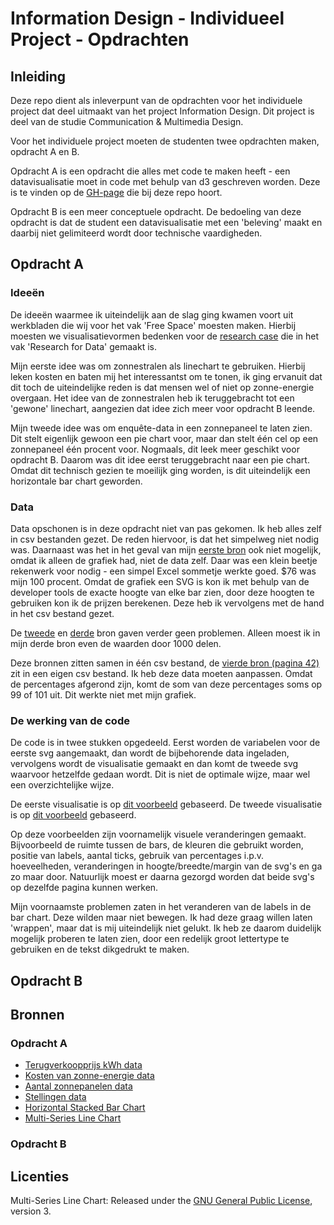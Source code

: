 # Information Design - Individueel Project - Opdrachten

## Inleiding

Deze repo dient als inleverpunt van de opdrachten voor het individuele project dat deel uitmaakt van het project Information Design. Dit project is deel van de studie Communication & Multimedia Design.

Voor het individuele project moeten de studenten twee opdrachten maken, opdracht A en B.

Opdracht A is een opdracht die alles met code te maken heeft - een datavisualisatie moet in code met behulp van d3 geschreven worden. Deze is te vinden op de [GH-page](https://jensorsel.github.io/Information-Design-Opdrachten/) die bij deze repo hoort.

Opdracht B is een meer conceptuele opdracht. De bedoeling van deze opdracht is dat de student een datavisualisatie met een 'beleving' maakt en daarbij niet gelimiteerd wordt door technische vaardigheden.

## Opdracht A

### Ideeën

De ideeën waarmee ik uiteindelijk aan de slag ging kwamen voort uit werkbladen die wij voor het vak 'Free Space' moesten maken. Hierbij moesten we visualisatievormen bedenken voor de [research case](https://www.gitbook.com/book/jensorsel/rfd/details) die in het vak 'Research for Data' gemaakt is. 

Mijn eerste idee was om zonnestralen als linechart te gebruiken. Hierbij leken kosten en baten mij het interessantst om te tonen, ik ging ervanuit dat dit toch de uiteindelijke reden is dat mensen wel of niet op zonne-energie overgaan. Het idee van de zonnestralen heb ik teruggebracht tot een 'gewone' linechart, aangezien dat idee zich meer voor opdracht B leende. 

Mijn tweede idee was om enquête-data in een zonnepaneel te laten zien. Dit stelt eigenlijk gewoon een pie chart voor, maar dan stelt één cel op een zonnepaneel één procent voor. Nogmaals, dit leek meer geschikt voor opdracht B. Daarom was dit idee eerst teruggebracht naar een pie chart. Omdat dit technisch gezien te moeilijk ging worden, is dit uiteindelijk een horizontale bar chart geworden.

### Data 

Data opschonen is in deze opdracht niet van pas gekomen. Ik heb alles zelf in csv bestanden gezet. De reden hiervoor, is dat het simpelweg niet nodig was. Daarnaast was het in het geval van mijn [eerste bron](https://upload.wikimedia.org/wikipedia/commons/7/71/Price_history_of_silicon_PV_cells_since_1977.svg) ook niet mogelijk, omdat ik alleen de grafiek had, niet de data zelf. Daar was een klein beetje rekenwerk voor nodig - een simpel Excel sommetje werkte goed. $76 was mijn 100 procent. Omdat de grafiek een SVG is kon ik met behulp van de developer tools de exacte hoogte van elke bar zien, door deze hoogten te gebruiken kon ik de prijzen berekenen. Deze heb ik vervolgens met de hand in het csv bestand gezet.

De [tweede](https://www.eia.gov/totalenergy/data/annual/showtext.php?t=ptb0810) en [derde](http://statline.cbs.nl/Statweb/publication/?VW=T&DM=SLNL&PA=82003NED&D1=a&D2=a&D3=a&HD=171106-1412&HDR=T&STB=G1,G2) bron gaven verder geen problemen. Alleen moest ik in mijn derde bron even de waarden door 1000 delen.

Deze bronnen zitten samen in één csv bestand, de [vierde bron (pagina 42)](https://www.scp.nl/Publicaties/Alle_publicaties/Publicaties_2016/Burgerperspectieven_2016_4) zit in een eigen csv bestand. Ik heb deze data moeten aanpassen. Omdat de percentages afgerond zijn, komt de som van deze percentages soms op 99 of 101 uit. Dit werkte niet met mijn grafiek.  

### De werking van de code

De code is in twee stukken opgedeeld. Eerst worden de variabelen voor de eerste svg aangemaakt, dan wordt de bijbehorende data ingeladen, vervolgens wordt de visualisatie gemaakt en dan komt de tweede svg waarvoor hetzelfde gedaan wordt. Dit is niet de optimale wijze, maar wel een overzichtelijke wijze.

De eerste visualisatie is op [dit voorbeeld](https://bl.ocks.org/mbostock/3884955) gebaseerd.
De tweede visualisatie is op [dit voorbeeld](https://bl.ocks.org/Andrew-Reid/0aedd5f3fb8b099e3e10690bd38bd458) gebaseerd.

Op deze voorbeelden zijn voornamelijk visuele veranderingen gemaakt. Bijvoorbeeld de ruimte tussen de bars, de kleuren die gebruikt worden, positie van labels, aantal ticks, gebruik van percentages i.p.v. hoeveelheden, veranderingen in hoogte/breedte/margin van de svg's en ga zo maar door. Natuurlijk moest er daarna gezorgd worden dat beide svg's op dezelfde pagina kunnen werken.

Mijn voornaamste problemen zaten in het veranderen van de labels in de bar chart. Deze wilden maar niet bewegen. Ik had deze graag willen laten 'wrappen', maar dat is mij uiteindelijk niet gelukt. Ik heb ze daarom duidelijk mogelijk proberen te laten zien, door een redelijk groot lettertype te gebruiken en de tekst dikgedrukt te maken.

## Opdracht B

## Bronnen

### Opdracht A

* [Terugverkoopprijs kWh data](https://www.eia.gov/totalenergy/data/annual/showtext.php?t=ptb0810)
* [Kosten van zonne-energie data](https://upload.wikimedia.org/wikipedia/commons/7/71/Price_history_of_silicon_PV_cells_since_1977.svg)
* [Aantal zonnepanelen data](http://statline.cbs.nl/Statweb/publication/?VW=T&DM=SLNL&PA=82003NED&D1=a&D2=a&D3=a&HD=171106-1412&HDR=T&STB=G1,G2)
* [Stellingen data](https://www.scp.nl/Publicaties/Alle_publicaties/Publicaties_2016/Burgerperspectieven_2016_4)
* [Horizontal Stacked Bar Chart](https://bl.ocks.org/Andrew-Reid/0aedd5f3fb8b099e3e10690bd38bd458)
* [Multi-Series Line Chart](https://bl.ocks.org/mbostock/3884955)

### Opdracht B

## Licenties

Multi-Series Line Chart: Released under the [GNU General Public License](https://opensource.org/licenses/GPL-3.0), version 3.
